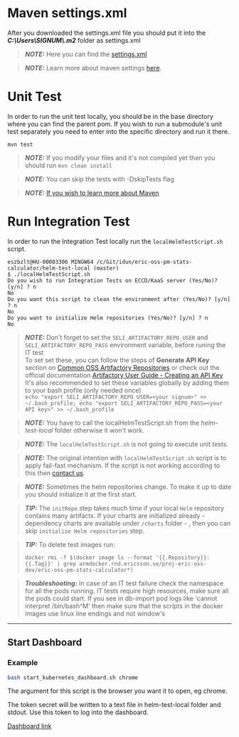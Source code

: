 # Maven settings.xml
After you downloaded the settings.xml file you should put it into the **_C:\Users\SIGNUM\\.m2_** folder as settings.xml
> **_NOTE:_** Here you can find the [settings.xml](https://confluence-oss.seli.wh.rnd.internal.ericsson.com/display/IDUN/Setup+development+environment?preview=/497784106/508925150/settings.xml)

> **_NOTE:_** Learn more about maven settings [here](https://maven.apache.org/settings.html).

# Unit Test
In order to run the unit test locally, you should be in the base directory where you can find the parent pom.
If you wish to run a submodule's unit test separately you need to enter into the specific directory and run it there.
```
mvn test
```
> **_NOTE:_** If you modify your files and it's not compiled yet then you should run `mvn clean install`

> **_NOTE:_** You can skip the tests with -DskipTests flag

> **_NOTE:_** [If you wish to learn more about Maven](https://maven.apache.org/)

# Run Integration Test

In order to run the Integration Test locally run the `localHelmTestScript.sh` script.

```shell
eszbzlt@HU-00003306 MINGW64 /c/Git/idun/eric-oss-pm-stats-calculator/helm-test-local (master)
$ ./localHelmTestScript.sh
Do you wish to run Integration Tests on ECCD/KaaS server (Yes/No)? [y/n] ? n
No
Do you want this script to clean the environment after (Yes/No)? [y/n] ? n
No
Do you want to initialize Helm repositories (Yes/No)? [y/n] ? n
No
```

> **_NOTE:_** Don't forget to set the `SELI_ARTIFACTORY_REPO_USER` and `SELI_ARTIFACTORY_REPO_PASS` environment variable, before runing the IT test\
> To set set these, you can follow the steps of **Generate API Key** section on [Common OSS Artifactory Repositories][CommonOSSArtifactoryRepositories] or check out the official documentation [Artifactory User Guide - Creating an API Key](ArtifactoryUserGuide-CreatinganAPIKey)\
> It's also recommended to set these variables globally by adding them to your bash profile (only needed once)\
> `echo "export SELI_ARTIFACTORY_REPO_USER=<your signum>" >> ~/.bash_profile; echo "export SELI_ARTIFACTORY_REPO_PASS=<your API key>" >> ~/.bash_profile`

> **_NOTE:_** You have to call the localHelmTestScript.sh from the _helm-test-local_ folder otherwise it won't work.

> **_NOTE:_** The `localHelmTestScript.sh` is not going to execute unit tests.

> **_NOTE:_** The original intention with `localHelmTestScript.sh` script is to apply fail-fast mechanism.
If the script is not working according to this then [contact us](mailto:PDLVELOCIR@pdl.internal.ericsson.com).

> **_NOTE:_** Sometimes the helm repositories change. To make it up to date you should initialize it at the first start.

> **_TIP:_** The `initRepo` step takes much time if your local `Helm` repository contains many artifacts.
If your charts are initialized already - dependency charts are available under `/charts` folder - , then you can skip `initialize Helm repositories` step.

> **_TIP:_** To delete test images run:
> ```shell
> docker rmi -f $(docker image ls --format '{{.Repository}}:{{.Tag}}' | grep armdocker.rnd.ericsson.se/proj-eric-oss-dev/eric-oss-pm-stats-calculator*)
> ```

> **_Troubleshooting:_** In case of an IT test failure check the namespace for all the pods running. IT tests require high resources, make sure all the pods could start. If you see in db-import pod logs like 'cannot interpret /bin/bash^M' then make sure that the scripts in the docker images use linux line endings and not window's
---

## <a name="StartDashboard">Start Dashboard</a>

### Example
```bash
bash start_kubernetes_dashboard.sh chrome
```
The argument for this script is the browser you want it to open, eg chrome.

The token secret will be written to a text file in helm-test-local folder and stdout.
Use this token to log into the dashboard.

[Dashboard link](http://localhost:8001/api/v1/namespaces/kubernetes-dashboard/services/https:kubernetes-dashboard:/proxy/.)

[CommonOSSArtifactoryRepositories]: https://confluence-oss.seli.wh.rnd.internal.ericsson.com/display/DGBase/Common+OSS+Artifactory+Repositories
[ArtifactoryUserGuide-CreatinganAPIKey]: https://www.jfrog.com/confluence/display/JFROG/User+Profile#UserProfile-CreatinganAPIKey